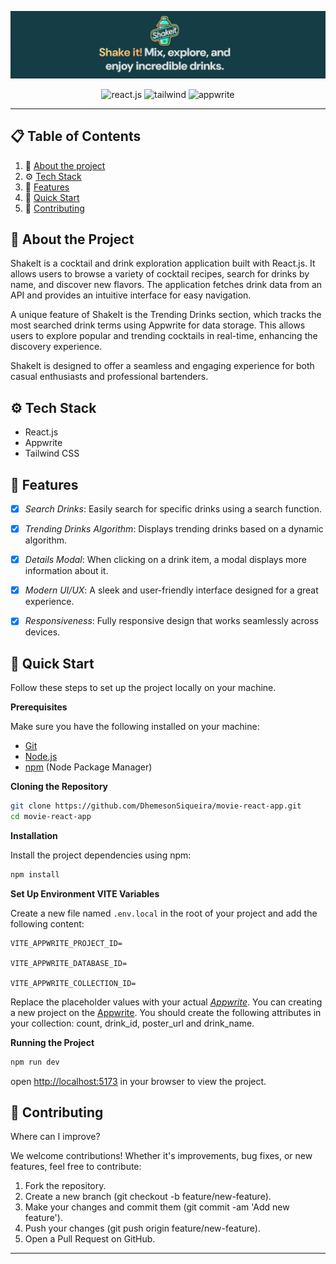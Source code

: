 ![banner](./src/assets/banner.png)

<div align="center">

  <div>
    <img src="https://img.shields.io/badge/-React_JS-black?style=for-the-badge&logo=react&logoColor=61DAFB" alt="react.js" />
    <img src="https://img.shields.io/badge/-Tailwind_CSS-black?style=for-the-badge&logo=tailwindcss&logoColor=06B6D4" alt="tailwind" />
    <img src="https://img.shields.io/badge/-Appwrite-black?style=for-the-badge&logo=appwrite&logoColor=FD366E" alt="appwrite" />
  </div>

<hr />

</div>

## 📋 Table of Contents

1. 📜 [About the project](#about)
2. ⚙ [Tech Stack](#tech-stack)
3. 🔋 [Features](#features)
4. 🤸 [Quick Start](#quick-start)
5. 🤝 [Contributing](#contributing)

## 📜 <a name="about">About the Project</a>

ShakeIt is a cocktail and drink exploration application built with React.js. It allows users to browse a variety of cocktail recipes, search for drinks by name, and discover new flavors. The application fetches drink data from an API and provides an intuitive interface for easy navigation.

A unique feature of ShakeIt is the Trending Drinks section, which tracks the most searched drink terms using Appwrite for data storage. This allows users to explore popular and trending cocktails in real-time, enhancing the discovery experience.

ShakeIt is designed to offer a seamless and engaging experience for both casual enthusiasts and professional bartenders.

## <a name="tech-stack">⚙ Tech Stack</a>

- React.js
- Appwrite
- Tailwind CSS

## <a name="features">🔋 Features</a>

- [x] *Search Drinks*: Easily search for specific drinks using a search function.
- [x] *Trending Drinks Algorithm*: Displays trending drinks based on a dynamic algorithm.
- [x] *Details Modal*: When clicking on a drink item, a modal displays more information about it.
- [x] *Modern UI/UX*: A sleek and user-friendly interface designed for a great experience.
- [x] *Responsiveness*: Fully responsive design that works seamlessly across devices.


## <a name="quick-start">🤸 Quick Start</a>

Follow these steps to set up the project locally on your machine.

**Prerequisites**

Make sure you have the following installed on your machine:

- [Git](https://git-scm.com/)
- [Node.js](https://nodejs.org/en)
- [npm](https://www.npmjs.com/) (Node Package Manager)

**Cloning the Repository**

```bash
git clone https://github.com/DhemesonSiqueira/movie-react-app.git
cd movie-react-app
```


**Installation**

Install the project dependencies using npm:

```bash
npm install
```

**Set Up Environment VITE Variables**

Create a new file named `.env.local` in the root of your project and add the following content:

```env.local
VITE_APPWRITE_PROJECT_ID=

VITE_APPWRITE_DATABASE_ID=

VITE_APPWRITE_COLLECTION_ID=
```

Replace the placeholder values with your actual *[Appwrite](https://appwrite.io/)*. You can creating a new project on the [Appwrite](https://appwrite.io/). You should create the following attributes in your collection: count, drink_id, poster_url and drink_name.

**Running the Project**

```bash
npm run dev
```

open [http://localhost:5173](http://localhost:5173) in your browser to view the project.

## <a name="contributing">🤝 Contributing</a>

Where can I improve?

We welcome contributions! Whether it's improvements, bug fixes, or new features, feel free to contribute:

1. Fork the repository.
2. Create a new branch (git checkout -b feature/new-feature).
3. Make your changes and commit them (git commit -am 'Add new feature').
4. Push your changes (git push origin feature/new-feature).
5. Open a Pull Request on GitHub.

---
